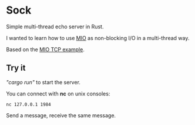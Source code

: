 # Sock

Simple multi-thread echo server in Rust.

I wanted to learn how to use [MIO](https://github.com/tokio-rs/mio) as
non-blocking I/O in a multi-thread way.

Based on the [MIO TCP
example](https://github.com/tokio-rs/mio/blob/master/examples/tcp_server.rs).

## Try it

_"cargo run"_ to start the server.

You can connect with **nc** on unix consoles:

    nc 127.0.0.1 1984

Send a message, receive the same message.
